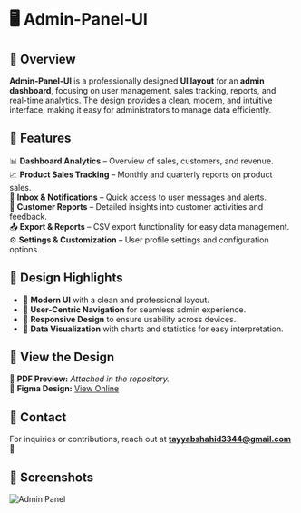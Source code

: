 # 🖥️ Admin-Panel-UI

## 🎨 Overview
**Admin-Panel-UI** is a professionally designed **UI layout** for an **admin dashboard**, focusing on user management, sales tracking, reports, and real-time analytics. The design provides a clean, modern, and intuitive interface, making it easy for administrators to manage data efficiently.

## 🚀 Features
📊 **Dashboard Analytics** – Overview of sales, customers, and revenue.  
📈 **Product Sales Tracking** – Monthly and quarterly reports on product sales.  
📩 **Inbox & Notifications** – Quick access to user messages and alerts.  
📌 **Customer Reports** – Detailed insights into customer activities and feedback.  
📤 **Export & Reports** – CSV export functionality for easy data management.  
⚙️ **Settings & Customization** – User profile settings and configuration options.  

## 📜 Design Highlights
- 🔹 **Modern UI** with a clean and professional layout.
- 🔹 **User-Centric Navigation** for seamless admin experience.
- 🔹 **Responsive Design** to ensure usability across devices.
- 🔹 **Data Visualization** with charts and statistics for easy interpretation.

## 🔗 View the Design
📄 **PDF Preview:** _Attached in the repository._  
🔗 **Figma Design:** [View Online](https://www.figma.com/design/2ceXxktxbJsCDCCf8enssY/Admin-Dashboard?node-id=1-2&t=z3X7RdwjulT0oWpU-1)

## 📧 Contact
For inquiries or contributions, reach out at **tayyabshahid3344@gmail.com** 📩

## 📸 Screenshots

![Admin Panel](https://github.com/user-attachments/assets/b8102b02-d148-4ae6-a481-fd6936ae6a2d)

